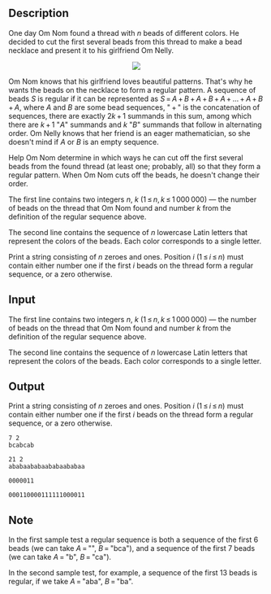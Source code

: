 ## Description

<div><p>One day Om Nom found a thread with <span class="tex-span"><i>n</i></span> beads of different colors. He decided to cut the first several beads from this thread to make a bead necklace and present it to his girlfriend Om Nelly.</p><center> <img class="tex-graphics" src="file://oAwi5XpX.png" style="max-width: 100.0%;max-height: 100.0%;"> </center><p>Om Nom knows that his girlfriend loves beautiful patterns. That's why he wants the beads on the necklace to form a <span class="tex-font-style-it">regular</span> pattern. A sequence of beads <span class="tex-span"><i>S</i></span> is <span class="tex-font-style-it">regular</span> if it can be represented as <span class="tex-span"><i>S</i> = <i>A</i> + <i>B</i> + <i>A</i> + <i>B</i> + <i>A</i> + ... + <i>A</i> + <i>B</i> + <i>A</i></span>, where <span class="tex-span"><i>A</i></span> and <span class="tex-span"><i>B</i></span> are some bead sequences, "<span class="tex-span"> + </span>" is the concatenation of sequences, there are exactly <span class="tex-span">2<i>k</i> + 1</span> summands in this sum, among which there are <span class="tex-span"><i>k</i> + 1</span> "<span class="tex-span"><i>A</i></span>" summands and <span class="tex-span"><i>k</i></span> "<span class="tex-span"><i>B</i></span>" summands that follow in alternating order. Om Nelly knows that her friend is an eager mathematician, so she doesn't mind if <span class="tex-span"><i>A</i></span> or <span class="tex-span"><i>B</i></span> is an empty sequence.</p><p>Help Om Nom determine in which ways he can cut off the first several beads from the found thread (at least one; probably, all) so that they form a <span class="tex-font-style-it">regular pattern</span>. When Om Nom cuts off the beads, he doesn't change their order.</p></div><div class="input-specification"><p>The first line contains two integers <span class="tex-span"><i>n</i></span>, <span class="tex-span"><i>k</i></span> (<span class="tex-span">1 ≤ <i>n</i>, <i>k</i> ≤ 1 000 000</span>) — the number of beads on the thread that Om Nom found and number <span class="tex-span"><i>k</i></span> from the definition of the regular sequence above.</p><p>The second line contains the sequence of <span class="tex-span"><i>n</i></span> lowercase Latin letters that represent the colors of the beads. Each color corresponds to a single letter.</p></div><div class="output-specification"><p>Print a string consisting of <span class="tex-span"><i>n</i></span> zeroes and ones. Position <span class="tex-span"><i>i</i></span> (<span class="tex-span">1 ≤ <i>i</i> ≤ <i>n</i></span>) must contain either number one if the first <span class="tex-span"><i>i</i></span> beads on the thread form a regular sequence, or a zero otherwise.</p></div>

## Input

<p>The first line contains two integers <span class="tex-span"><i>n</i></span>, <span class="tex-span"><i>k</i></span> (<span class="tex-span">1 ≤ <i>n</i>, <i>k</i> ≤ 1 000 000</span>) — the number of beads on the thread that Om Nom found and number <span class="tex-span"><i>k</i></span> from the definition of the regular sequence above.</p><p>The second line contains the sequence of <span class="tex-span"><i>n</i></span> lowercase Latin letters that represent the colors of the beads. Each color corresponds to a single letter.</p>

## Output

<p>Print a string consisting of <span class="tex-span"><i>n</i></span> zeroes and ones. Position <span class="tex-span"><i>i</i></span> (<span class="tex-span">1 ≤ <i>i</i> ≤ <i>n</i></span>) must contain either number one if the first <span class="tex-span"><i>i</i></span> beads on the thread form a regular sequence, or a zero otherwise.</p>





```input1
7 2
bcabcab

```




```input2
21 2
ababaababaababaababaa

```




```output1
0000011
```




```output2
000110000111111000011
```



## Note

<p>In the first sample test a regular sequence is both a sequence of the first 6 beads (we can take <span class="tex-span"><i>A</i> = </span>"", <span class="tex-span"><i>B</i> = </span>"<span class="tex-font-style-tt">bca</span>"), and a sequence of the first 7 beads (we can take <span class="tex-span"><i>A</i> = </span>"<span class="tex-font-style-tt">b</span>", <span class="tex-span"><i>B</i> = </span>"<span class="tex-font-style-tt">ca</span>").</p><p>In the second sample test, for example, a sequence of the first 13 beads is regular, if we take <span class="tex-span"><i>A</i> = </span>"<span class="tex-font-style-tt">aba</span>", <span class="tex-span"><i>B</i> = </span>"<span class="tex-font-style-tt">ba</span>".</p>
